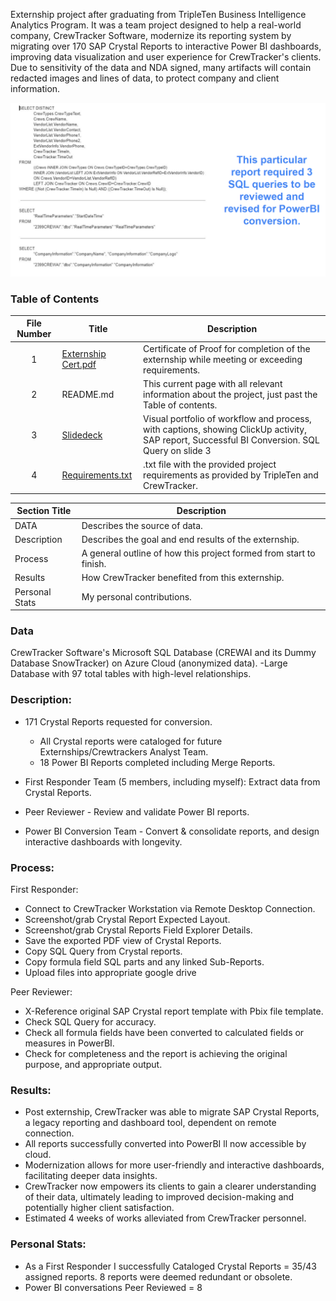Externship project after graduating from TripleTen Business Intelligence Analytics Program. It was a team project designed to help a real-world company, CrewTracker Software, modernize its reporting system by migrating over 170 SAP Crystal Reports to interactive Power BI dashboards, improving data visualization and user experience for CrewTracker's clients. Due to sensitivity of the data and NDA signed, many artifacts will contain redacted images and lines of data, to protect company and client information.

[<img src="https://github.com/LeeRIII/Data_projects_TripleTen/blob/main/Images/SQL%20Query.png" alt="SQL_Query">](https://drive.google.com/file/d/1f904fX3lsDnRw5eYM8ePPpfEYRlHvy0-/view?usp=sharing)

### Table of Contents
| File Number | Title | Description |
| :-----------: | ----------- |----------- |
| 1 | [Externship Cert.pdf](https://drive.google.com/file/d/15_s01TsxIJxpmvOE-WSa_j7XnXoUS0Vu/view?usp=sharing) | Certificate of Proof for completion of the externship while meeting or exceeding requirements. |
| 2 | README.md | This current page with all relevant information about the project, just past the Table of contents. |
| 3 | [Slidedeck](https://drive.google.com/file/d/1f904fX3lsDnRw5eYM8ePPpfEYRlHvy0-/view?usp=sharing) | Visual portfolio of workflow and process, with captions, showing ClickUp activity, SAP report, Successful BI Conversion. SQL Query on slide 3 |
| 4 | [Requirements.txt](https://github.com/LeeRIII/Data_projects_TripleTen/blob/main/CrewTracker/Requirements.txt) | .txt file with the provided project requirements as provided by TripleTen and CrewTracker. |

| Section Title | Description |
| ----------- |----------- |
| DATA | Describes the source of data. |
| Description | Describes the goal and end results of the externship. |
| Process | A general outline of how this project formed from start to finish. |
| Results | How CrewTracker benefited from this externship. |
| Personal Stats | My personal contributions. |

### Data
CrewTracker Software's Microsoft SQL Database (CREWAI and its Dummy Database SnowTracker) on Azure Cloud (anonymized data).
-Large Database with 97 total tables with high-level relationships.

### Description:
- 171 Crystal Reports requested for conversion.
    - All Crystal reports were cataloged for future Externships/Crewtrackers Analyst Team.
    - 18 Power BI Reports completed including Merge Reports.
      
- First Responder Team (5 members, including myself): Extract data from Crystal Reports.
- Peer Reviewer - Review and validate Power BI reports.
- Power BI Conversion Team - Convert & consolidate reports, and design interactive dashboards with longevity.

### Process:
First Responder:
- Connect to CrewTracker Workstation via Remote Desktop Connection.
- Screenshot/grab Crystal Report Expected Layout.
- Screenshot/grab Crystal Reports Field Explorer Details.
- Save the exported PDF view of Crystal Reports.
- Copy SQL Query from Crystal reports.
- Copy formula field SQL parts and any linked Sub-Reports.
- Upload files into appropriate google drive

Peer Reviewer:
- X-Reference original SAP Crystal report template with Pbix file template.
- Check SQL Query for accuracy.  
- Check all formula fields have been converted to calculated fields or measures in PowerBI. 
- Check for completeness and the report is achieving the original purpose, and appropriate output.

### Results:
- Post externship, CrewTracker was able to migrate SAP Crystal Reports, a legacy reporting and dashboard tool, dependent on remote connection.
- All reports successfully converted into PowerBI ll now accessible by cloud.
- Modernization allows for more user-friendly and interactive dashboards, facilitating deeper data insights.
- CrewTracker now empowers its clients to gain a clearer understanding of their data, ultimately leading to improved decision-making and potentially higher client satisfaction.
- Estimated 4 weeks of works alleviated from CrewTracker personnel. 

### Personal Stats:
- As a First Responder I successfully Cataloged Crystal Reports = 35/43 assigned reports. 8 reports were deemed redundant or obsolete. 
- Power BI conversations Peer Reviewed = 8

